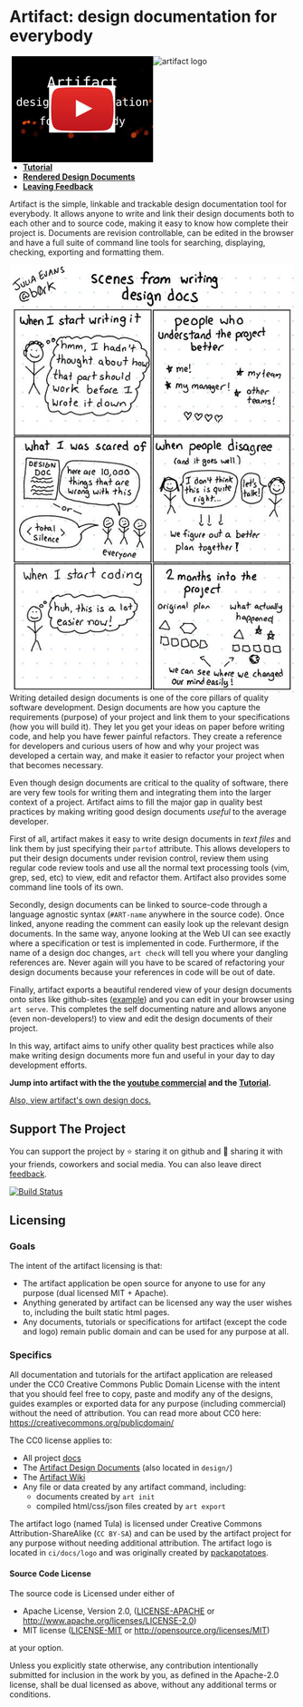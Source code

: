 # Artifact: design documentation for everybody

<img width="250" align="right" alt="artifact logo"
 src="https://github.com/vitiral/artifact/blob/master/ci/data/logo/logo.png?raw=true">

<a href="https://www.youtube.com/watch?v=kMzxKVkKLlE">
  <img width="250" align="right" alt="Introducing Artifact"
   src="ci/data/artifact-thumb.png">
</a>

- **[Tutorial][1]**
- **[Rendered Design Documents][2]**
- **[Leaving Feedback][7]**

Artifact is the simple, linkable and trackable design documentation tool for
everybody. It allows anyone to write and link their design documents both to
each other and to source code, making it easy to know how complete their
project is. Documents are revision controllable, can be edited in the browser
and have a full suite of command line tools for searching, displaying,
checking, exporting and formatting them.

<a href="https://twitter.com/b0rk/status/833419052194357248">
  <img align="right" src="ci/data/attribution/b0rk-design-documents.jpg-large"
    alt="b0rk scenes from writing design docs"
  >
</a>

Writing detailed design documents is one of the core pillars of quality software
development. Design documents are how you capture the requirements (purpose) of
your project and link them to your specifications (how you will build it). They
let you get your ideas on paper before writing code, and help you have fewer
painful refactors. They create a reference for developers and curious users of
how and why your project was developed a certain way, and make it easier to
refactor your project when that becomes necessary.

Even though design documents are critical to the quality of software, there
are very few tools for writing them and integrating them into the larger context
of a project. Artifact aims to fill the major gap in quality best practices by
making writing good design documents *useful* to the average developer.

First of all, artifact makes it easy to write design documents in *text files*
and link them by just specifying their `partof` attribute. This allows
developers to put their design documents under revision control, review them
using regular code review tools and use all the normal text processing tools
(vim, grep, sed, etc) to view, edit and refactor them. Artifact also provides
some command line tools of its own.

Secondly, design documents can be linked to source-code through a language
agnostic syntax (`#ART-name` anywhere in the source code). Once linked, anyone
reading the comment can easily look up the relevant design documents. In the
same way, anyone looking at the Web UI can see exactly where a specification or
test is implemented in code. Furthermore, if the name of a design doc changes,
`art check` will tell you where your dangling references are. Never again will
you have to be scared of refactoring your design documents because your
references in code will be out of date.

Finally, artifact exports a beautiful rendered view of your design documents
onto sites like github-sites ([example][2]) and you can edit in your browser
using `art serve`. This completes the self documenting nature and allows
anyone (even non-developers!) to view and edit the design documents of their
project.

In this way, artifact aims to unify other quality best practices while also
make writing design documents more fun and useful in your day to day
development efforts.

**Jump into artifact with the the [youtube commercial][4] and the
[Tutorial][1].**

[Also, view artifact's own design docs.][2]

## Support The Project
You can support the project by :star: staring it on github and :green_heart:
sharing it with your friends, coworkers and social media. You can also leave
direct [feedback][7].

[![Build Status](https://travis-ci.org/vitiral/artifact.svg?branch=master)](https://travis-ci.org/vitiral/artifact)

## Licensing

### Goals
The intent of the artifact licensing is that:
- The artifact application be open source for anyone to use for any
  purpose (dual licensed MIT + Apache).
- Anything generated by artifact can be licensed any way the user wishes
  to, including the built static html pages.
- Any documents, tutorials or specifications for artifact (except the code
  and logo) remain public domain and can be used for any purpose at all.

### Specifics
All documentation and tutorials for the artifact application are released under
the CC0 Creative Commons Public Domain License with the intent that you should
feel free to copy, paste and modify any of the designs, guides examples or
exported data for any purpose (including commercial) without the need of
attribution. You can read more about CC0 here:
https://creativecommons.org/publicdomain/

The CC0 license applies to:
- All project [docs](docs)
- The [Artifact Design Documents](http://vitiral.github.io/artifact)
    (also located in `design/`)
- The [Artifact Wiki](https://github.com/vitiral/artifact/wiki)
- Any file or data created by any artifact command, including:
    - documents created by `art init`
    - compiled html/css/json files created by `art export`

The artifact logo (named Tula) is licensed under Creative Commons
Attribution-ShareAlike (`CC BY-SA`) and can be used by the artifact project for
any purpose without needing additional attribution. The artifact logo is located
in `ci/docs/logo` and was originally created by
[packapotatoes](https://github.com/packapotatoes).

#### Source Code License

The source code is Licensed under either of

* Apache License, Version 2.0, ([LICENSE-APACHE](LICENSE-APACHE) or
  http://www.apache.org/licenses/LICENSE-2.0)
* MIT license ([LICENSE-MIT](LICENSE-MIT) or
  http://opensource.org/licenses/MIT)

at your option.

Unless you explicitly state otherwise, any contribution intentionally submitted
for inclusion in the work by you, as defined in the Apache-2.0 license, shall
be dual licensed as above, without any additional terms or conditions.


[1]: https://vitiral.github.io/artifact/docs/index.html
[2]: http://vitiral.github.io/artifact
[4]: https://www.youtube.com/watch?v=kMzxKVkKLlE
[7]: https://github.com/vitiral/artifact/docs/Feedback.html
[9]: https://github.com/vitiral/artifact/docs/Installation.html

